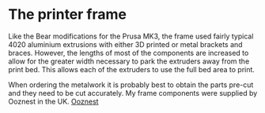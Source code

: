 # The printer frame

Like the Bear modifications for the Prusa MK3, the frame used fairly typical 4020 aluminium extrusions with either 3D printed or metal brackets and braces. However, the lengths of most of the components are increased to allow for the greater width necessary to park the extruders away from the print bed. This allows each of the extruders to use the full bed area to print.

When ordering the metalwork it is probably best to obtain the parts pre-cut and they need to be cut accurately. My frame components were supplied by Ooznest in the UK. [Ooznest](https://ooznest.co.uk)


